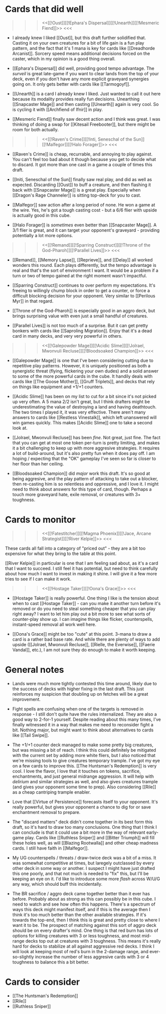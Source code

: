 # Cards that did well

>>> <<[[!Oust]][[!Ephara's Dispersal]][[!Unearth]][[!Mesmeric Fiend]]>> <<<

- I already knew I liked [[Oust]], but this draft further solidified that. Casting it on your own creatures for a bit of life gain is a fun play pattern, and the fact that it's 1 mana is key for cards like [[Dreadhorde Arcanist]]. Sorcery speed means additional decisions forced on the caster, which in my opinion is a good thing overall.

- [[Ephara's Dispersal]] did well, providing good tempo advantage. The _surveil_ is great late-game if you want to clear lands from the top of your deck, even if you don't have any more explicit graveyard synergies going on. It only gets better with cards like [[Tarmogoyf]].

- [[Unearth]] is a card I already knew I liked. Just wanted to call it out here because its modality provides really fun decisions. Unearthing [[Snapcaster Mage]] and then casting [[Unearth]] again is very cool. So is cycling it with [[Archfiend of Ifnir]] in play.

- [[Mesmeric Fiend]] finally saw decent action and I think was great. I was thinking of doing a swap for [[Kitesail Freebooter]], but there might be room for both actually.

>>> <<[[!Raven's Crime]][[!Inti, Seneschal of the Sun]][[!Malfegor]][[!Halo Forager]]>> <<<

- [[Raven's Crime]] is cheap, recurrable, and annoying to play against. You can't feel too bad about it though because you get to decide what to discard. It got more than one cast in a game a couple of times this draft.

- [[Initi, Seneschal of the Sun]] finally saw real play, and did as well as expected. Discarding [[Oust]] to buff a creature, and then flashing it back with [[Snapcaster Mage]] is a great play. Especially when [[Dragon's Rage Channeler]] is sitting top-deck for you to cast.

- [[Malfegor]] saw action after a long period of none. He won a game at the wire. Yes, he's got a tough casting cost - but a 6/6 flier with upside is actually good in this cube.

- [[Halo Forager]] is _sometimes_ even better than [[Snapcaster Mage]]. A 3/1 flier is great, and it can target your opponent's graveyard - providing potentially a lot more options.

>>> <<[[!Remand]][[!Sparring Construct]][[!Throne of the God-Pharoh]][[!Parallel Lives]]>> <<<

- [[Remand]], [[Memory Lapse]], [[Reprieve]], and [[Delay]] all worked wonders this round. Each plays differently, but the tempo advantage is real and that's the sort of environment I want. It would be a problem if a turn or two of tempo gained at the right moment wasn't impactful.

- [[Sparring Construct]] continues to over perform my expectations. It's freeing to willingly chump block in order to get a counter, or force a difficult blocking decision for your opponent. Very similar to [[Perilous Myr]] in that regard.

- [[Throne of the God-Pharoh]] is especially good in an aggro deck, but brings surprising value with even just a small handful of creatures.

- [[Parallel Lives]] is not too much of a surprise. But it can get pretty bonkers with cards like [[Saproling Migration]]. Enjoy that it's a dead card in many decks, and very very powerful in others.

>>> <<[[!Galepowder Mage]][[!Acidic Slime]][[!Jolrael, Mwonvuli Recluse]][[!Bloodsoaked Champion]]>> <<<

- [[Galepowder Mage]] is one that I've been considering cutting due to repetitive play patterns. However, it is uniquely positioned as both a synergistic threat (flying, flickering your own dudes) and a solid answer to some of the more powerful cards in the cube. It handily deals with cards like [[The Goose Mother]], [[Gruff Triplets]], and decks that rely on things like equipment and +1/+1 counters.

- [[Acidic Slime]] has been on my list to cut for a bit since it's not picked up very often. A 5 mana 2/2 isn't great, but I think drafters might be underestimating the value of destroying a land and having deathtouch. The two times I played it, it was very effective. There aren't many answers to cards like [[Restless Vinestalk]], which left unanswered will win games quickly. This makes [[Acidic Slime]] one to take a second look at.

- [[Jolrael, Mwonvuli Recluse]] has been _fine_. Not great, just fine. The fact that you can get at most one token per-turn is pretty limiting, and makes it a bit challenging to keep up with more aggresive strategies. It requires a lot of build-around, but it's also pretty fun when it does pay off. I am hoping / expecting that the "OK" gameplay I've seen so far is closer to her floor than her ceiling.

- [[Bloodsoaked Champion]] did _major_ work this draft. It's so good at being aggresive, and the play pattern of attacking to take out a blocker, then re-casting him is so relentless and oppressive, and I love it. I might need to think about answers for this type of card, though. Perhaps a touch more graveyard hate, exile removal, or creatures with 3+ toughness.

# Cards to monitor

>>> <<[[!Fatestitcher]][[!Magma Phoenix]][[!Jace, Arcane Strategist]][[!River Kelpie]]>> <<<

These cards all fall into a category of "priced out" - they are a bit too expensive for what they bring to the table at this point.

[[River Kelpie]] in particular is one that I am feeling sad about, as it's a card that I want to succeed. I still feel it has potential, but need to think carefully about how much I want to invest in making it shine. I will give it a few more tries to see if I can make it work.

>>> <<[[!Hostage Taker]][[!Oona's Grace]]>> <<<

- [[Hostage Taker]] is really powerful. One thing I like is the tension about when to cast [[Hostage Taker]] - can you make it another turn before it's removed or do you need to steal something cheaper that you can play right away? I want to let him play out a bit more to see what sorts of counter-play show up. I can imagine things like flicker, counterspells, instant-speed removal all work well here.

- [[Oona's Grace]] might be too "cute" at this point. 3-mana to draw a card is a rather bad base rate. And while there are plenty of ways to add upside ([[Jolrael, Mwonvuli Recluse]], [[Rielle, the Everwise]], [[Faerie Vandal]], etc.), I am not sure they do enough to make it worth keeping.

# General notes

- Lands were much more tightly contested this time around, likely due to the success of decks with higher fixing in the last draft. This just reinforces my suspicion that doubling up on fetches will be a great improvement.

- Fight spells are confusing when one of the targets is removed in response - I still don't quite have the rules internalized. They are also a good way to 2-for-1 yourself. Despite reading about this many times, I've finally witnessed it in a way that makes me need to reconsider fight a bit. Nothing major, but might want to think about alternatives to cards like [[Tail Swipe]].

- The +1/+1 counter deck managed to make some pretty big creatures, but was missing a bit of reach. I think this could definitely be mitigated with the current set by adding more white fliers, but I also noticed that we're missing tools to give creatures temporary trample. I've got my eye on a few cards to improve this. [[The Huntsman's Redemption]] is very cool. I love the flavor, I love that it touches on tokens, sacrifice, enchantments, and just general midrange aggression. It will help with _delirium_ and similar strategies as well, and also gives creatures trample (and gives your opponent some time to prep). Also considering [[Rile]] as a cheap cantriping trample enabler.

- Love that [[Virtue of Persistence]] forecasts itself to your opponent. It's really powerful, but gives your opponent a chance to dig for or save enchantment removal to prepare.

- The "discard matters" deck didn't come together in its best form this draft, so it's hard to draw too many conclusions. One thing that I think I can conclude is that it could use a bit more in the way of relevant early-game play. Cards like [[Ruthless Sniper]] and [[Bitter Triumph]] will fill these holes well, as will [[Blazing Rootwalla]] and other cheap madness cards. I still have faith in [[Malfegor]].

- My UG counterspells / threats / draw-twice deck was a bit of a miss. It was somewhat competitive at times, but laregely outclassed by every other deck in some way or another. I suspect I might have just drafted this one poorly, and that not much is needed to "fix" this, but I'll be keeping an eye on it. I'd like to introduce some more _flash_ across W/U/G any way, which should buff this incidentally.

- The BR sacrifice / aggro deck came together better than it ever has before. Probably about as strong as this can possibly be in this cube. I need to watch and see how often this happens. There's a spectrum of ways this deck might manifest itself, and if this is the average then I think it's too much better than the other available strategies. If it's towards the top-end, then I think this is great and pretty close to where I want it to be. The prospect of matching against this sort of aggro deck should be on every drafter's mind. One thing is that red burn has lots of options for killing creatures with 3 or less toughness, and most mid-range decks top out at creatures with 3 toughness. This means it's really hard for decks to stabilize at all against aggressive red decks. I think I will look at keeping most of red's burn in the 2-damage range, and ever-so-slightly increase the number of less aggresive cards with 3 or 4 toughness to balance this a bit better.

# Cards to consider

- [[The Huntsman's Redemption]]
- [[Rile]]
- [[Ruthless Sniper]]
